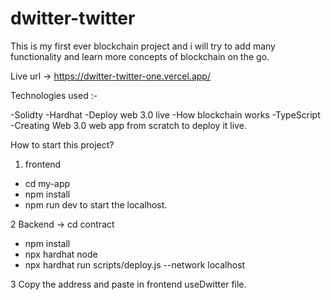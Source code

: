 # dwitter-twitter
This is my first ever blockchain project and i will try to add many functionality and learn more concepts of blockchain on the go.


Live url -> https://dwitter-twitter-one.vercel.app/


Technologies used :-

-Solidty
-Hardhat
-Deploy web 3.0 live
-How blockchain works
-TypeScript
-Creating Web 3.0 web app from scratch to deploy it live.


How to start this project? 

1. frontend 
 - cd my-app
 - npm install
 -  npm run dev to start the localhost.

 
2 Backend -> cd contract 
- npm install 
- npx hardhat node 
- npx hardhat run scripts/deploy.js --network localhost


3 Copy the address and paste in frontend useDwitter file.
